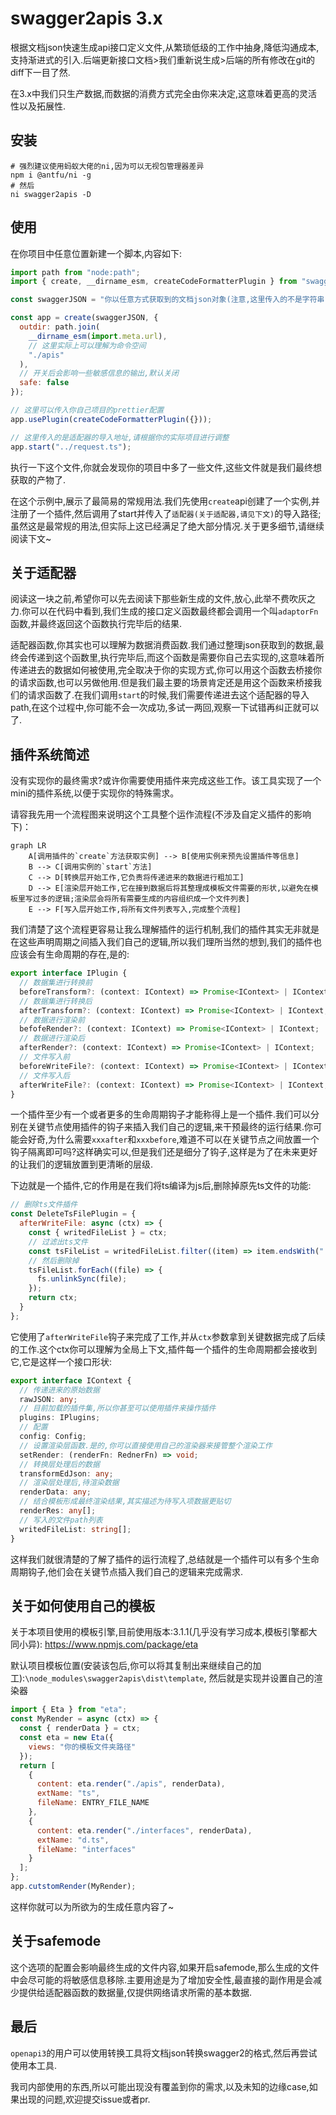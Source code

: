 # swagger2apis 3.x

根据文档json快速生成api接口定义文件,从繁琐低级的工作中抽身,降低沟通成本,支持渐进式的引入.后端更新接口文档>我们重新说生成>后端的所有修改在git的diff下一目了然.

在3.x中我们只生产数据,而数据的消费方式完全由你来决定,这意味着更高的灵活性以及拓展性.

## 安装

```shell
# 强烈建议使用蚂蚁大佬的ni,因为可以无视包管理器差异
npm i @antfu/ni -g
# 然后
ni swagger2apis -D
```

## 使用

在你项目中任意位置新建一个脚本,内容如下:

```js
import path from "node:path";
import { create, __dirname_esm, createCodeFormatterPlugin } from "swagger2apis";

const swaggerJSON = "你以任意方式获取到的文档json对象(注意,这里传入的不是字符串,而是parse后的对象)";

const app = create(swaggerJSON, {
  outdir: path.join(
    __dirname_esm(import.meta.url),
    // 这里实际上可以理解为命令空间
    "./apis"
  ),
  // 开关后会影响一些敏感信息的输出,默认关闭
  safe: false
});

// 这里可以传入你自己项目的prettier配置
app.usePlugin(createCodeFormatterPlugin({}));

// 这里传入的是适配器的导入地址,请根据你的实际项目进行调整
app.start("../request.ts");
```

执行一下这个文件,你就会发现你的项目中多了一些文件,这些文件就是我们最终想获取的产物了.

在这个示例中,展示了最简易的常规用法.我们先使用`create`api创建了一个实例,并注册了一个插件,然后调用了start并传入了`适配器(关于适配器,请见下文)`的导入路径;虽然这是最常规的用法,但实际上这已经满足了绝大部分情况.关于更多细节,请继续阅读下文~

## 关于适配器

阅读这一块之前,希望你可以先去阅读下那些新生成的文件,放心,此举不费吹灰之力.你可以在代码中看到,我们生成的接口定义函数最终都会调用一个叫`adaptorFn`函数,并最终返回这个函数执行完毕后的结果.

适配器函数,你其实也可以理解为数据消费函数.我们通过整理json获取到的数据,最终会传递到这个函数里,执行完毕后,而这个函数是需要你自己去实现的,这意味着所传递进去的数据如何被使用,完全取决于你的实现方式,你可以用这个函数去桥接你的请求函数,也可以另做他用.但是我们最主要的场景肯定还是用这个函数来桥接我们的请求函数了.在我们调用`start`的时候,我们需要传递进去这个适配器的导入path,在这个过程中,你可能不会一次成功,多试一两回,观察一下试错再纠正就可以了.

## 插件系统简述

没有实现你的最终需求?或许你需要使用插件来完成这些工作。该工具实现了一个mini的插件系统,以便于实现你的特殊需求。

请容我先用一个流程图来说明这个工具整个运作流程(不涉及自定义插件的影响下)：

```mermaid
graph LR
    A[调用插件的`create`方法获取实例] --> B[使用实例来预先设置插件等信息]
    B --> C[调用实例的`start`方法]
    C --> D[转换层开始工作,它负责将传递进来的数据进行粗加工]
    D --> E[渲染层开始工作,它在接到数据后将其整理成模板文件需要的形状,以避免在模板里写过多的逻辑;渲染层会将所有需要生成的内容组织成一个文件列表]
    E --> F[写入层开始工作,将所有文件列表写入,完成整个流程]
```

我们清楚了这个流程更容易让我么理解插件的运行机制,我们的插件其实无非就是在这些声明周期之间插入我们自己的逻辑,所以我们理所当然的想到,我们的插件也应该会有生命周期的存在,是的:

```ts
export interface IPlugin {
  // 数据集进行转换前
  beforeTransform?: (context: IContext) => Promise<IContext> | IContext;
  // 数据集进行转换后
  afterTransform?: (context: IContext) => Promise<IContext> | IContext;
  // 数据进行渲染前
  befofeRender?: (context: IContext) => Promise<IContext> | IContext;
  // 数据进行渲染后
  afterRender?: (context: IContext) => Promise<IContext> | IContext;
  // 文件写入前
  beforeWriteFile?: (context: IContext) => Promise<IContext> | IContext;
  // 文件写入后
  afterWriteFile?: (context: IContext) => Promise<IContext> | IContext;
}
```

一个插件至少有一个或者更多的生命周期钩子才能称得上是一个插件.我们可以分别在关键节点使用插件的钩子来插入我们自己的逻辑,来干预最终的运行结果.你可能会好奇,为什么需要`xxxafter`和`xxxbefore`,难道不可以在关键节点之间放置一个钩子隔离即可吗?这样确实可以,但是我们还是细分了钩子,这样是为了在未来更好的让我们的逻辑放置到更清晰的层级.

下边就是一个插件,它的作用是在我们将ts编译为js后,删除掉原先ts文件的功能:

```js
// 删除ts文件插件
const DeleteTsFilePlugin = {
  afterWriteFile: async (ctx) => {
    const { writedFileList } = ctx;
    // 过滤出ts文件
    const tsFileList = writedFileList.filter((item) => item.endsWith(".ts") && !item.endsWith(".d.ts"));
    // 然后删除掉
    tsFileList.forEach((file) => {
      fs.unlinkSync(file);
    });
    return ctx;
  }
};
```

它使用了`afterWriteFile`钩子来完成了工作,并从`ctx`参数拿到关键数据完成了后续的工作.这个ctx你可以理解为全局上下文,插件每一个插件的生命周期都会接收到它,它是这样一个接口形状:

```ts
export interface IContext {
  // 传递进来的原始数据
  rawJSON: any;
  // 目前加载的插件集,所以你甚至可以使用插件来操作插件
  plugins: IPlugins;
  // 配置
  config: Config;
  // 设置渲染层函数.是的,你可以直接使用自己的渲染器来接管整个渲染工作
  setRender: (renderFn: RednerFn) => void;
  // 转换层处理后的数据
  transformEdJson: any;
  // 渲染层处理后,待渲染数据
  renderData: any;
  // 结合模板形成最终渲染结果,其实描述为待写入项数据更贴切
  renderRes: any[];
  // 写入的文件path列表
  writedFileList: string[];
}
```

这样我们就很清楚的了解了插件的运行流程了,总结就是一个插件可以有多个生命周期钩子,他们会在关键节点插入我们自己的逻辑来完成需求.

## 关于如何使用自己的模板

关于本项目使用的模板引擎,目前使用版本:3.1.1(几乎没有学习成本,模板引擎都大同小异):
<https://www.npmjs.com/package/eta>

默认项目模板位置(安装该包后,你可以将其复制出来继续自己的加工):`\node_modules\swagger2apis\dist\template`,
然后就是实现并设置自己的渲染器

```js
import { Eta } from "eta";
const MyRender = async (ctx) => {
  const { renderData } = ctx;
  const eta = new Eta({
    views: "你的模板文件夹路径"
  });
  return [
    {
      content: eta.render("./apis", renderData),
      extName: "ts",
      fileName: ENTRY_FILE_NAME
    },
    {
      content: eta.render("./interfaces", renderData),
      extName: "d.ts",
      fileName: "interfaces"
    }
  ];
};
app.cutstomRender(MyRender);
```

这样你就可以为所欲为的生成任意内容了~

## 关于safemode

这个选项的配置会影响最终生成的文件内容,如果开启safemode,那么生成的文件中会尽可能的将敏感信息移除.主要用途是为了增加安全性,最直接的副作用是会减少提供给适配器函数的数据量,仅提供网络请求所需的基本数据.

## 最后

`openapi3`的用户可以使用转换工具将文档json转换swagger2的格式,然后再尝试使用本工具.

我司内部使用的东西,所以可能出现没有覆盖到你的需求,以及未知的边缘case,如果出现的问题,欢迎提交issue或者pr.
